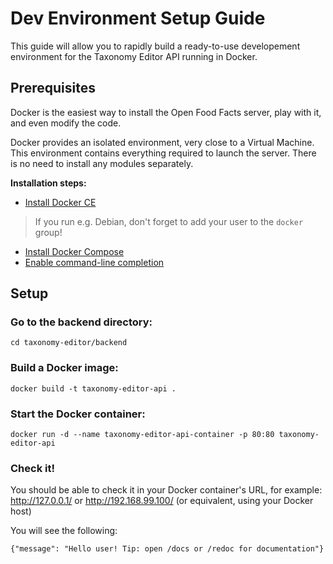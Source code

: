 # Dev Environment Setup Guide
This guide will allow you to rapidly build a ready-to-use developement environment for the Taxonomy Editor API running in Docker.

## Prerequisites
Docker is the easiest way to install the Open Food Facts server, play with it, and even modify the code.

Docker provides an isolated environment, very close to a Virtual Machine. This environment contains everything required to launch the server. There is no need to install any modules separately.

**Installation steps:**
- [Install Docker CE](https://docs.docker.com/install/#supported-platforms)
> If you run e.g. Debian, don't forget to add your user to the `docker` group!
- [Install Docker Compose](https://docs.docker.com/compose/install/)
- [Enable command-line completion](https://docs.docker.com/compose/completion/)

## Setup
### Go to the backend directory:

```console
cd taxonomy-editor/backend
```

### Build a Docker image:

```console
docker build -t taxonomy-editor-api .
```

### Start the Docker container:
```console
docker run -d --name taxonomy-editor-api-container -p 80:80 taxonomy-editor-api
```

### Check it!
You should be able to check it in your Docker container's URL, for example: http://127.0.0.1/ or http://192.168.99.100/ (or equivalent, using your Docker host)

You will see the following:
```
{"message": "Hello user! Tip: open /docs or /redoc for documentation"}
```
